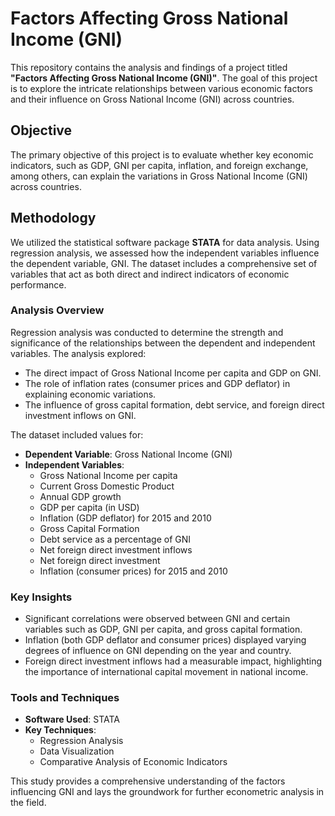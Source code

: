 # Factors Affecting Gross National Income (GNI)

This repository contains the analysis and findings of a project titled **"Factors Affecting Gross National Income (GNI)"**. The goal of this project is to explore the intricate relationships between various economic factors and their influence on Gross National Income (GNI) across countries. 

## Objective

The primary objective of this project is to evaluate whether key economic indicators, such as GDP, GNI per capita, inflation, and foreign exchange, among others, can explain the variations in Gross National Income (GNI) across countries.

## Methodology

We utilized the statistical software package **STATA** for data analysis. Using regression analysis, we assessed how the independent variables influence the dependent variable, GNI. The dataset includes a comprehensive set of variables that act as both direct and indirect indicators of economic performance.

### Analysis Overview

Regression analysis was conducted to determine the strength and significance of the relationships between the dependent and independent variables. The analysis explored:
- The direct impact of Gross National Income per capita and GDP on GNI.
- The role of inflation rates (consumer prices and GDP deflator) in explaining economic variations.
- The influence of gross capital formation, debt service, and foreign direct investment inflows on GNI.

The dataset included values for:
- **Dependent Variable**: Gross National Income (GNI)
- **Independent Variables**:
  - Gross National Income per capita
  - Current Gross Domestic Product
  - Annual GDP growth
  - GDP per capita (in USD)
  - Inflation (GDP deflator) for 2015 and 2010
  - Gross Capital Formation
  - Debt service as a percentage of GNI
  - Net foreign direct investment inflows
  - Net foreign direct investment
  - Inflation (consumer prices) for 2015 and 2010

### Key Insights

- Significant correlations were observed between GNI and certain variables such as GDP, GNI per capita, and gross capital formation.
- Inflation (both GDP deflator and consumer prices) displayed varying degrees of influence on GNI depending on the year and country.
- Foreign direct investment inflows had a measurable impact, highlighting the importance of international capital movement in national income.

### Tools and Techniques

- **Software Used**: STATA
- **Key Techniques**:
  - Regression Analysis
  - Data Visualization
  - Comparative Analysis of Economic Indicators

This study provides a comprehensive understanding of the factors influencing GNI and lays the groundwork for further econometric analysis in the field.
